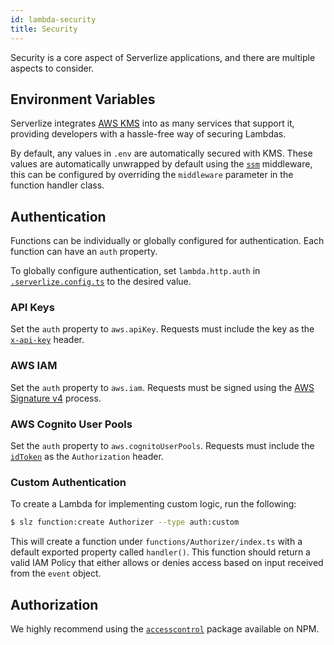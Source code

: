```yaml
---
id: lambda-security
title: Security
---
```


Security is a core aspect of Serverlize applications, and there are multiple
aspects to consider.

## Environment Variables

Serverlize integrates [AWS KMS][link-aws-kms] into as many services that
support it, providing developers with a hassle-free way of securing Lambdas.

By default, any values in `.env` are automatically secured with KMS. These
values are automatically unwrapped by default using the [`ssm`][link-middy-ssm]
middleware, this can be configured by overriding the `middleware` parameter in
the function handler class.

## Authentication

Functions can be individually or globally configured for authentication. Each
function can have an `auth` property.

To globally configure authentication, set `lambda.http.auth` in
[`.serverlize.config.ts`][link-configuration] to the desired value.

### API Keys

Set the `auth` property to `aws.apiKey`. Requests must include the key as the
[`x-api-key`][link-api-key] header.

### AWS IAM

Set the `auth` property to `aws.iam`. Requests must be signed using the
[AWS Signature v4][link-aws-sig-v4] process.

### AWS Cognito User Pools

Set the `auth` property to `aws.cognitoUserPools`. Requests must include the
[`idToken`][link-cognito] as the `Authorization` header.

### Custom Authentication

To create a Lambda for implementing custom logic, run the following:

```bash
$ slz function:create Authorizer --type auth:custom
```

This will create a function under `functions/Authorizer/index.ts` with a
default exported property called `handler()`. This function should return
a valid IAM Policy that either allows or denies access based on input
received from the `event` object.

## Authorization

We highly recommend using the [`accesscontrol`][link-access-control] package
available on NPM.

[link-aws-kms]: https://aws.amazon.com/kms/
[link-middy-ssm]: https://github.com/middyjs/middy/tree/1.0.0-alpha/packages/ssm
[link-configuration]: ./getting-started-configuration
[link-api-key]: https://docs.aws.amazon.com/apigateway/latest/developerguide/api-gateway-create-usage-plans-with-rest-api.html#api-gateway-usage-plan-test-with-postman
[link-aws-sig-v4]: https://docs.aws.amazon.com/general/latest/gr/signature-version-4.html
[link-cognito]: https://docs.aws.amazon.com/apigateway/latest/developerguide/apigateway-enable-cognito-user-pool.html
[link-access-control]: https://onury.io/accesscontrol/
